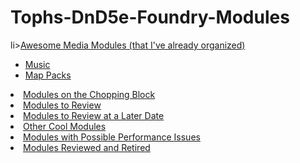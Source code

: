 # Tophs-DnD5e-Foundry-Modules
li><a href="#awesome-organized-media-modules">Awesome Media Modules (that I've already organized)</a>
<ul>
<li><a href="#music-modules">Music</a></li>
<li><a href="#map-pack-modules">Map Packs</a></li>
</ul>
</li>
<li><a href="#modules-to-chop">Modules on the Chopping Block</a></li>
<li><a href="#modules-to-review">Modules to Review</a></li>
<li><a href="#modules-to-review-later">Modules to Review at a Later Date</a></li>
<li><a href="#other-cool-modules">Other Cool Modules</a></li>
<li><a href="#modules-with-performance-issues">Modules with Possible Performance Issues</a></li>
<li><a href="#modules-reviewed-and-retired">Modules Reviewed and Retired</a></li>
